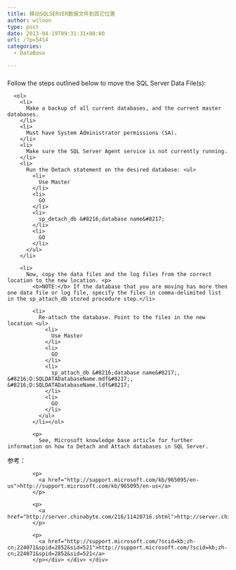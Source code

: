```yaml
---
title: 移动SQLSERVER数据文件到其它位置
author: wiloon
type: post
date: 2013-04-19T09:31:31+00:00
url: /?p=5414
categories:
  - DataBase

---
```

### 

<div>
  <div id="main-content">
    <div>
      <p>
        Follow the steps outlined below to move the SQL Server Data File(s):
      </p>
      
      <ol>
        <li>
          Make a backup of all current databases, and the current master databases.
        </li>
        <li>
          Must have System Administrator permissions (SA).
        </li>
        <li>
          Make sure the SQL Server Agent service is not currently running.
        </li>
        <li>
          Run the Detach statement on the desired database: <ul>
            <li>
              Use Master
            </li>
            <li>
              GO
            </li>
            <li>
              sp_detach_db &#8216;database name&#8217;
            </li>
            <li>
              GO
            </li>
          </ul>
        </li>
        
        <li>
          Now, copy the data files and the log files from the correct location to the new location. <p>
            <b>NOTE:</b> If the database that you are moving has more then one data file or log file, specify the files in comma-delimited list in the sp_attach_db stored procedure step.</li> 
            
            <li>
              Re-attach the database. Point to the files in the new location <ul>
                <li>
                  Use Master
                </li>
                <li>
                  GO
                </li>
                <li>
                  sp_attach_db &#8216;database name&#8217;, &#8216;D:SQLDATADatabaseName.mdf&#8217;, &#8216;D:SQLDATADatabaseName.ldf&#8217;
                </li>
                <li>
                  GO
                </li>
              </ul>
            </li></ol> 
            
            <p>
              See, Microsoft knowledge base article for further information on how to Detach and Attach databases in SQL Server.
 参考：
            </p>
            
            <p>
              <a href="http://support.microsoft.com/kb/965095/en-us">http://support.microsoft.com/kb/965095/en-us</a>
            </p>
            
            <p>
              <a href="http://server.chinabyte.com/216/11420716.shtml">http://server.chinabyte.com/216/11420716.shtml</a>
            </p>
            
            <p>
              <a href="http://support.microsoft.com/?scid=kb;zh-cn;224071&spid=2852&sid=521">http://support.microsoft.com/?scid=kb;zh-cn;224071&spid=2852&sid=521</a>
            </p></div> </div> </div>